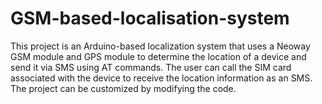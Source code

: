 # GSM-based-localisation-system
This project is an Arduino-based localization system that uses a Neoway GSM module and GPS module to determine the location of a device and send it via SMS using AT commands. The user can call the SIM card associated with the device to receive the location information as an SMS. The project can be customized by modifying the code.
